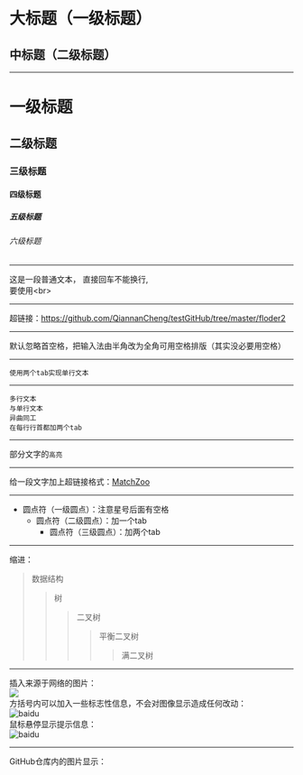 大标题（一级标题）
===
中标题（二级标题）
---
*****
# 一级标题
## 二级标题
### 三级标题
#### 四级标题
##### 五级标题
###### 六级标题
*****
这是一段普通文本，
直接回车不能换行,<br>
要使用\<br>
*****
超链接：https://github.com/QiannanCheng/testGitHub/tree/master/floder2
*****
默认忽略首空格，把输入法由半角改为全角可用空格排版（其实没必要用空格）
*****
    使用两个tab实现单行文本
*****
    多行文本
    与单行文本
    异曲同工
    在每行行首都加两个tab
*****
部分文字的`高亮`
*****
给一段文字加上超链接格式：[MatchZoo](https://github.com/NTMC-Community/MatchZoo "悬停显示")
*****
* 圆点符（一级圆点）：注意星号后面有空格
  * 圆点符（二级圆点）：加一个tab
    * 圆点符（三级圆点）：加两个tab
*****
缩进：<br>
>数据结构
>>树
>>>二叉树
>>>>平衡二叉树
>>>>>满二叉树
*****
插入来源于网络的图片：<br>
![](http://www.baidu.com/img/bdlogo.gif) <br>
方括号内可以加入一些标志性信息，不会对图像显示造成任何改动：<br>
![baidu](http://www.baidu.com/img/bdlogo.gif) <br>
鼠标悬停显示提示信息：<br>
![baidu](http://www.baidu.com/img/bdlogo.gif "百度logo")  
*****
GitHub仓库内的图片显示：<br>











